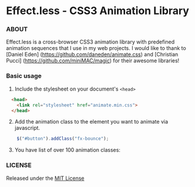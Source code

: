 # Effect.less - CSS3 Animation Library

### ABOUT

Effect.less is a cross-browser CSS3 animation library with predefined animation sequences that I use in my web projects. I would like to thank to [Daniel Eden] (https://github.com/daneden/animate.css) and [Christian Pucci] (https://github.com/miniMAC/magic) for their awesome libraries!


### Basic usage

1. Include the stylesheet on your document's `<head>`

```html
  <head>
    <link rel="stylesheet" href="animate.min.css">
  </head>
```
  
2. Add the animation class to the element you want to animate via javascript. 

```javascript
    $("#button").addClass("fx-bounce");
```
3. You have list of over 100 animation classes:


### LICENSE

Released under the [MIT License](http://www.opensource.org/licenses/mit-license.php)